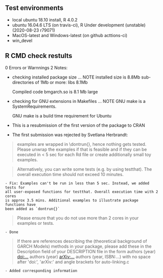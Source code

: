 ## Test environments
* local ubuntu 18.10 install, R 4.0.2
* ubuntu 16.04.6 LTS (on travis-ci), R Under development (unstable) (2020-08-23 r79071)
* MacOS-latest and Windows-latest (on github acttions-ci)
* win_devel

## R CMD check restults

0 Errors or Warnnings
2 Notes:

* checking installed package size ... NOTE
    installed size is  8.8Mb
    sub-directories of 1Mb or more:
      libs   8.1Mb

  Compiled code bmgarch.so is 8.1 Mb large

* checking for GNU extensions in Makefiles ... NOTE
  GNU make is a SystemRequirements.

  GNU make is a build time requirement for Ubuntu

* This is a resubmission of the first version of the package to CRAN
* The first submission was rejected by Svetlana Herbrandt:

> examples are wrapped in \dontrun{}, hence nothing gets
	tested. Please unwrap the examples if that is feasible and if they can
	be executed in < 5 sec for each Rd file or create additionally small toy
	examples.

>	Alternatively, you can write some tests (e.g. by using testthat). The
	overall execution time should not exceed 10 minutes.

	- Fix: Examples can't be run in less than 5 sec. Instead, we added tests for
	all user-exposed functions for testthat. Overall execution time with 2 cores
	is approx 3.5 mins. Additional examples to illustrate package functions have
	been added as `dontrun{}`

> Please ensure that you do not use more than 2 cores in your examples or
	tests.

	- Done

>	If there are references describing the (theoretical background of GARCH
	Models) methods in your package, please add these in the Description
	field of your DESCRIPTION file in the form
	authors (year) <doi:...>
	authors (year) <arXiv:...>
	authors (year, ISBN:...)
	with no space after 'doi:', 'arXiv:' and angle brackets for auto-linking.c

	- Added corresponding information
